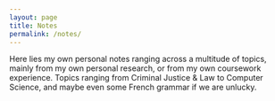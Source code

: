 ```yaml
---
layout: page
title: Notes
permalink: /notes/
---
```


Here lies my own personal notes ranging across a multitude of topics, mainly from my own personal research, or from my own coursework experience. Topics ranging from Criminal Justice & Law to Computer Science, and maybe even some French grammar if we are unlucky.
